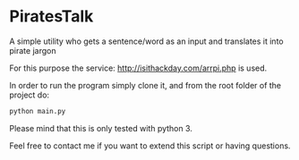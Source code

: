 # PiratesTalk
A simple utility who gets a sentence/word as an input and translates it into pirate jargon

For this purpose the service: http://isithackday.com/arrpi.php is used.

In order to run the program simply clone it, and from the root folder of the project do:
```python
python main.py
```

Please mind that this is only tested with python 3.

Feel free to contact me if you want to extend this script or having questions.

